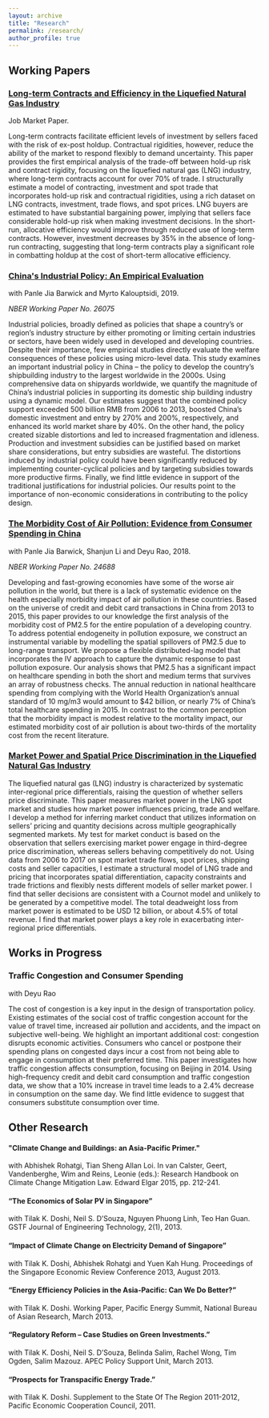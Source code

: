 ```yaml
---
layout: archive
title: "Research"
permalink: /research/
author_profile: true
---
```




## Working Papers

### [Long-term Contracts and Efficiency in the Liquefied Natural Gas Industry](https://www.dropbox.com/s/xvfh0of1r5vg8ff/NahimZahur_LNG_Contracts_Draft_2019.pdf?dl=0 "Long-term Contracts and Efficiency in the Liquefied Natural Gas Industry")

Job Market Paper. 

Long-term contracts facilitate efficient levels of investment by sellers faced with the risk of ex-post holdup. Contractual rigidities, however, reduce the ability of the market to respond flexibly to demand uncertainty. This paper provides the first empirical analysis of the trade-off between hold-up risk and contract rigidity, focusing on the liquefied natural gas (LNG) industry, where long-term contracts account for over 70% of trade. I structurally estimate a model of contracting, investment and spot trade that incorporates hold-up risk and contractual rigidities, using a rich dataset on LNG contracts, investment, trade flows, and spot prices. LNG buyers are estimated to have substantial bargaining power, implying that sellers face considerable hold-up risk when making investment decisions. In the short-run, allocative efficiency would improve through reduced use of long-term contracts. However, investment decreases by 35% in the absence of long-run contracting, suggesting that long-term contracts play a significant role in combatting holdup at the cost of short-term allocative efficiency.

### [China's Industrial Policy: An Empirical Evaluation](https://www.nber.org/papers/w26075 "China's Industrial Policy: An Empirical Evaluation") 
with Panle Jia Barwick and Myrto Kalouptsidi, 2019.

*NBER Working Paper No. 26075*


Industrial policies, broadly defined as policies that shape a country’s or region’s industry structure by either promoting or limiting certain industries or sectors, have been widely used in developed and developing countries. Despite their importance, few empirical studies directly evaluate the welfare consequences of these policies using micro-level data. This study examines an important industrial policy in China – the policy to develop the country’s shipbuilding industry to the largest worldwide in the 2000s. Using comprehensive data on shipyards worldwide, we quantify the magnitude of China’s industrial policies in supporting its domestic ship building industry using a dynamic model. Our estimates suggest that the combined policy support exceeded 500 billion RMB from 2006 to 2013, boosted China’s domestic investment and entry by 270% and 200%, respectively, and enhanced its world market share by 40%. On the other hand, the policy created sizable distortions and led to increased fragmentation and idleness. Production and investment subsidies can be justified based on market share considerations, but entry subsidies are wasteful. The distortions induced by industrial policy could have been significantly reduced by implementing counter-cyclical policies and by targeting subsidies towards more productive firms. Finally, we find little evidence in support of the traditional justifications for industrial policies. Our results point to the importance of non-economic considerations in contributing to the policy design.


### [The Morbidity Cost of Air Pollution: Evidence from Consumer Spending in China](https://www.nber.org/papers/w24688 "The Morbidity Cost of Air Pollution: Evidence from Consumer Spending in China")
with Panle Jia Barwick, Shanjun Li and Deyu Rao, 2018.

*NBER Working Paper No. 24688*

Developing and fast-growing economies have some of the worse air pollution in the world, but there is a lack of systematic evidence on the health especially morbidity impact of air pollution in these countries. Based on the universe of credit and debit card transactions in China from 2013 to 2015, this paper provides to our knowledge the first analysis of the morbidity cost of PM2.5 for the entire population of a developing country. To address potential endogeneity in pollution exposure, we construct an instrumental variable by modelling the spatial spillovers of PM2.5 due to long-range transport. We propose a flexible distributed-lag model that incorporates the IV approach to capture the dynamic response to past pollution exposure. Our analysis shows that PM2.5 has a significant impact on healthcare spending in both the short and medium terms that survives an array of robustness checks. The annual reduction in national healthcare spending from complying with the World Health Organization’s annual standard of 10 mg/m3 would amount to $42 billion, or nearly 7% of China’s total healthcare spending in 2015. In contrast to the common perception that the morbidity impact is modest relative to the mortality impact, our estimated morbidity cost of air pollution is about two-thirds of the mortality cost from the recent literature.


### [Market Power and Spatial Price Discrimination in the Liquefied Natural Gas Industry](https://www.dropbox.com/s/u181kafor0v1ywl/NahimZahur_LNG_MarketPower_Draft_NOV2019.pdf?dl=0 "Market Power and Spatial Price Discrimination in the Liquefied Natural Gas Industry")

The liquefied natural gas (LNG) industry is characterized by systematic inter-regional price differentials, raising the question of whether sellers price discriminate. This paper measures market power in the LNG spot market and studies how market power influences pricing, trade and welfare. I develop a method for inferring market conduct that utilizes information on sellers’ pricing and quantity decisions across multiple geographically segmented markets. My test for market conduct is based on the observation that sellers exercising market power engage in third-degree price discrimination, whereas sellers behaving competitively do not. Using data
from 2006 to 2017 on spot market trade flows, spot prices, shipping costs and seller capacities, I estimate a structural model of LNG trade and pricing that incorporates spatial differentiation, capacity constraints and trade frictions and flexibly nests different models of seller market power. I find that seller decisions are consistent with a Cournot model and unlikely to be generated by a competitive model. The total deadweight loss from market power is estimated to be USD 12 billion, or about 4.5% of total revenue. I find that market power plays a key role in exacerbating inter-regional price differentials.


## Works in Progress

### Traffic Congestion and Consumer Spending
with Deyu Rao

The cost of congestion is a key input in the design of transportation policy. Existing estimates of the social cost of traffic congestion account for the value of travel time, increased air pollution and accidents, and the impact on subjective well-being. We highlight an important additional cost: congestion disrupts economic activities. Consumers who cancel or postpone their spending plans on congested days incur a cost from not being able to engage in consumption at their preferred time. This paper investigates how traffic congestion affects consumption, focusing on Beijing in 2014. Using high-frequency credit and debit card consumption and traffic congestion data, we show that a 10% increase in travel time leads to a 2.4% decrease in consumption on the same day. We find little evidence to suggest that consumers substitute consumption over time.

## Other Research

#### "Climate Change and Buildings: an Asia-Pacific Primer."
with Abhishek Rohatgi, Tian Sheng Allan Loi.  In van Calster, Geert, Vandenberghe, Wim and Reins, Leonie (eds.): Research Handbook on Climate Change Mitigation Law. Edward Elgar 2015, pp. 212-241.

#### “The Economics of Solar PV in Singapore” 
with Tilak K. Doshi, Neil S. D’Souza, Nguyen Phuong Linh, Teo Han Guan. GSTF Journal of Engineering Technology, 2(1), 2013.

#### “Impact of Climate Change on Electricity Demand of Singapore” 
with Tilak K. Doshi, Abhishek Rohatgi and Yuen Kah Hung. Proceedings of the Singapore Economic Review Conference 2013, August 2013.

#### “Energy Efficiency Policies in the Asia-Pacific: Can We Do Better?” 
with Tilak K. Doshi. Working Paper, Pacific Energy Summit, National Bureau of Asian Research, March 2013.

#### “Regulatory Reform – Case Studies on Green Investments.” 
with Tilak K. Doshi, Neil S. D’Souza, Belinda Salim, Rachel Wong, Tim Ogden, Salim Mazouz. APEC Policy Support Unit, March 2013.

#### “Prospects for Transpacific Energy Trade.”
with Tilak K. Doshi. Supplement to the State Of The Region 2011-2012, Pacific Economic Cooperation Council, 2011.  


